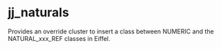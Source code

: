 # jj_naturals
Provides an override cluster to insert a class between NUMERIC and the  NATURAL_xxx_REF classes in Eiffel.
